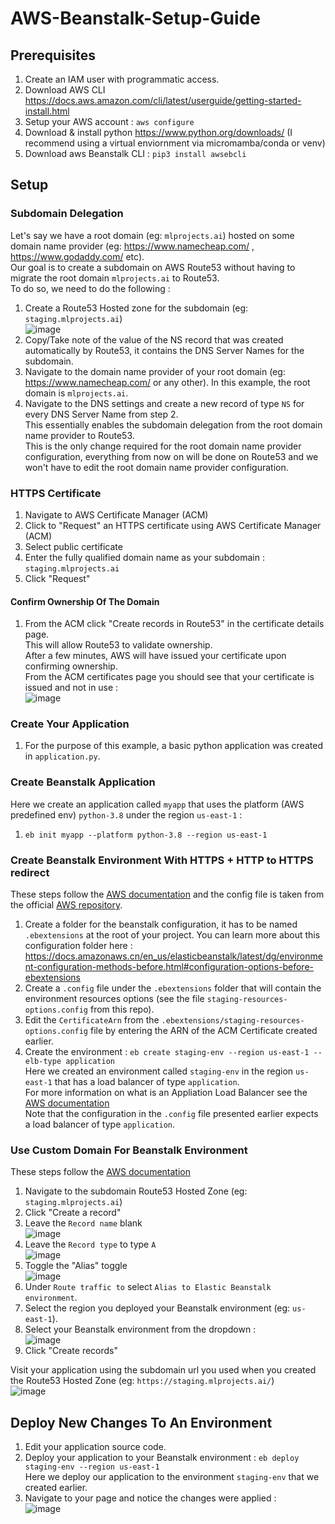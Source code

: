 # AWS-Beanstalk-Setup-Guide  

## Prerequisites
1. Create an IAM user with programmatic access.
2. Download AWS CLI https://docs.aws.amazon.com/cli/latest/userguide/getting-started-install.html
3. Setup your AWS account : ```aws configure```
4. Download & install python https://www.python.org/downloads/ (I recommend using a virtual enviornment via micromamba/conda or venv)
5. Download aws Beanstalk CLI : `pip3 install awsebcli`

## Setup
### Subdomain Delegation
Let's say we have a root domain (eg: `mlprojects.ai`) hosted on some domain name provider (eg: https://www.namecheap.com/ , https://www.godaddy.com/ etc).  
Our goal is to create a subdomain on AWS Route53 without having to migrate the root domain `mlprojects.ai` to Route53.  
To do so, we need to do the following :  
1. Create a Route53 Hosted zone for the subdomain (eg: `staging.mlprojects.ai`)  
![image](https://user-images.githubusercontent.com/26939775/210656785-854c47a4-8598-4ce4-ba46-5a1ddc2a0840.png)
1. Copy/Take note of the value of the NS record that was created automatically by Route53, it contains the DNS Server Names for the subdomain.
1. Navigate to the domain name provider of your root domain (eg: https://www.namecheap.com/ or any other). In this example, the root domain is `mlprojects.ai`.  
1. Navigate to the DNS settings and create a new record of type `NS` for every DNS Server Name from step 2.  
This essentially enables the subdomain delegation from the root domain name provider to Route53.  
This is the only change required for the root domain name provider configuration, everything from now on will be done on Route53 and we won't have to edit the root domain name provider configuration.  

### HTTPS Certificate
1. Navigate to AWS Certificate Manager (ACM)
1. Click to "Request" an HTTPS certificate using AWS Certificate Manager (ACM)
1. Select public certificate
1. Enter the fully qualified domain name as your subdomain : `staging.mlprojects.ai`
1. Click "Request"
#### Confirm Ownership Of The Domain
1. From the ACM click "Create records in Route53" in the certificate details page.  
This will allow Route53 to validate ownership.  
After a few minutes, AWS will have issued your certificate upon confirming ownership.  
From the ACM certificates page you should see that your certificate is issued and not in use :  
![image](https://user-images.githubusercontent.com/26939775/210650886-9cfade31-9945-4510-bfe5-5b0a176ccdd7.png)

### Create Your Application
1. For the purpose of this example, a basic python application was created in `application.py`.

### Create Beanstalk Application
Here we create an application called `myapp` that uses the platform (AWS predefined env) `python-3.8` under the region `us-east-1` :  
1. `eb init myapp --platform python-3.8 --region us-east-1`

### Create Beanstalk Environment With HTTPS + HTTP to HTTPS redirect
These steps follow the [AWS documentation](https://docs.aws.amazon.com/elasticbeanstalk/latest/dg/configuring-https-elb.html) and the config file is taken from the official [AWS repository](https://github.com/awsdocs/elastic-beanstalk-samples/blob/master/configuration-files/aws-provided/resource-configuration/alb-http-to-https-redirection-full.config).  
1. Create a folder for the beanstalk configuration, it has to be named `.ebextensions` at the root of your project.
You can learn more about this configuration folder here : https://docs.amazonaws.cn/en_us/elasticbeanstalk/latest/dg/environment-configuration-methods-before.html#configuration-options-before-ebextensions  
1. Create a `.config` file under the `.ebextensions` folder that will contain the environment resources options (see the file `staging-resources-options.config` from this repo).
1. Edit the `CertificateArn` from the `.ebextensions/staging-resources-options.config` file by entering the ARN of the ACM Certificate created earlier.
1. Create the environment : `eb create staging-env --region us-east-1 --elb-type application`  
Here we created an environment called `staging-env` in the region `us-east-1` that has a load balancer of type `application`.  
For more information on what is an Appliation Load Balancer see the [AWS documentation](https://docs.aws.amazon.com/elasticloadbalancing/latest/application/introduction.html)  
Note that the configuration in the `.config` file presented earlier expects a load balancer of type `application`.  

### Use Custom Domain For Beanstalk Environment
These steps follow the [AWS documentation](https://docs.aws.amazon.com/Route53/latest/DeveloperGuide/routing-to-beanstalk-environment.html)
1. Navigate to the subdomain Route53 Hosted Zone (eg: `staging.mlprojects.ai`)
1. Click "Create a record"
1. Leave the `Record name` blank  
![image](https://user-images.githubusercontent.com/26939775/210655021-416b385b-61f7-465b-a5d6-e5001f9ba5b4.png)
1. Leave the `Record type` to type `A`  
![image](https://user-images.githubusercontent.com/26939775/210655116-2416d601-fc02-46fa-927d-330ec3cb657e.png)  
1. Toggle the "Alias" toggle  
![image](https://user-images.githubusercontent.com/26939775/210655224-f689bc3f-e349-45e0-9d04-fe70955d3795.png)  
1. Under `Route traffic to` select `Alias to Elastic Beanstalk environment`.
1. Select the region you deployed your Beanstalk environment (eg: `us-east-1`).  
1. Select your Beanstalk environment from the dropdown :  
![image](https://user-images.githubusercontent.com/26939775/210655489-82c19600-7205-44df-b104-297400c8dacc.png)  
1. Click "Create records"  

Visit your application using the subdomain url you used when you created the Route53 Hosted Zone (eg: `https://staging.mlprojects.ai/`)  
![image](https://user-images.githubusercontent.com/26939775/210655802-de150efe-841f-404b-a963-8e8cd479841d.png)

## Deploy New Changes To An Environment
1. Edit your application source code.
1. Deploy your application to your Beanstalk environment : `eb deploy staging-env --region us-east-1`  
Here we deploy our application to the environment `staging-env` that we created earlier.  
1. Navigate to your page and notice the changes were applied :  
![image](https://user-images.githubusercontent.com/26939775/210657779-2d6e701d-4a0f-4a72-a4de-05e8f3638906.png)
